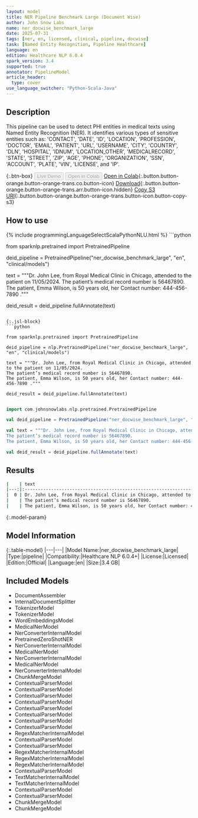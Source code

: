 ```yaml
---
layout: model
title: NER Pipeline Benchmark Large (Document Wise)
author: John Snow Labs
name: ner_docwise_benchmark_large
date: 2025-07-31
tags: [ner, en, licensed, clinical, pipeline, docwise]
task: [Named Entity Recognition, Pipeline Healthcare]
language: en
edition: Healthcare NLP 6.0.4
spark_version: 3.4
supported: true
annotator: PipelineModel
article_header:
  type: cover
use_language_switcher: "Python-Scala-Java"
---
```


## Description

This pipeline can be used to detect PHI entities in medical texts using Named Entity Recognition (NER).
It identifies various types of sensitive entities such as:
'CONTACT', 'DATE', 'ID', 'LOCATION', 'PROFESSION', 'DOCTOR', 'EMAIL', 'PATIENT', 'URL', 'USERNAME',
'CITY', 'COUNTRY', 'DLN', 'HOSPITAL', 'IDNUM', 'LOCATION_OTHER', 'MEDICALRECORD', 'STATE', 'STREET', 'ZIP', 'AGE',
'PHONE', 'ORGANIZATION', 'SSN', 'ACCOUNT', 'PLATE', 'VIN', 'LICENSE', and 'IP'.

{:.btn-box}
<button class="button button-orange" disabled>Live Demo</button>
<button class="button button-orange" disabled>Open in Colab</button>
[Open in Colab](https://colab.research.google.com/github/JohnSnowLabs/spark-nlp-workshop/blob/master/healthcare-nlp/07.0.Pretrained_Clinical_Pipelines.ipynb){:.button.button-orange.button-orange-trans.co.button-icon}
[Download](https://s3.amazonaws.com/auxdata.johnsnowlabs.com/clinical/models/ner_docwise_benchmark_large_en_6.0.4_3.4_1753992108698.zip){:.button.button-orange.button-orange-trans.arr.button-icon.hidden}
[Copy S3 URI](s3://auxdata.johnsnowlabs.com/clinical/models/ner_docwise_benchmark_large_en_6.0.4_3.4_1753992108698.zip){:.button.button-orange.button-orange-trans.button-icon.button-copy-s3}

## How to use



<div class="tabs-box" markdown="1">
{% include programmingLanguageSelectScalaPythonNLU.html %}
```python

from sparknlp.pretrained import PretrainedPipeline

deid_pipeline = PretrainedPipeline("ner_docwise_benchmark_large", "en", "clinical/models")

text = """Dr. John Lee, from Royal Medical Clinic in Chicago, attended to the patient on 11/05/2024.
The patient’s medical record number is 56467890.
The patient, Emma Wilson, is 50 years old, her Contact number: 444-456-7890 ."""

deid_result = deid_pipeline.fullAnnotate(text)


```

{:.jsl-block}
```python

from sparknlp.pretrained import PretrainedPipeline

deid_pipeline = nlp.PretrainedPipeline("ner_docwise_benchmark_large", "en", "clinical/models")

text = """Dr. John Lee, from Royal Medical Clinic in Chicago, attended to the patient on 11/05/2024.
The patient’s medical record number is 56467890.
The patient, Emma Wilson, is 50 years old, her Contact number: 444-456-7890 ."""

deid_result = deid_pipeline.fullAnnotate(text)

```
```scala

import com.johnsnowlabs.nlp.pretrained.PretrainedPipeline

val deid_pipeline = PretrainedPipeline("ner_docwise_benchmark_large", "en", "clinical/models")

val text = """Dr. John Lee, from Royal Medical Clinic in Chicago, attended to the patient on 11/05/2024.
The patient’s medical record number is 56467890.
The patient, Emma Wilson, is 50 years old, her Contact number: 444-456-7890 ."""

val deid_result = deid_pipeline.fullAnnotate(text)

```
</div>

## Results

```bash
|    | text                                                                                       | result                                                                                                                   |
|---:|:-------------------------------------------------------------------------------------------|:-------------------------------------------------------------------------------------------------------------------------|
|  0 | Dr. John Lee, from Royal Medical Clinic in Chicago, attended to the patient on 11/05/2024. | ['John Lee', 'Royal Medical Clinic', 'Chicago', '11/05/2024', '56467890', 'Emma Wilson', '50 years old', '444-456-7890'] |
|    | The patient’s medical record number is 56467890.                                           |                                                                                                                          |
|    | The patient, Emma Wilson, is 50 years old, her Contact number: 444-456-7890 .              |                                                                                                                          |
```

{:.model-param}
## Model Information

{:.table-model}
|---|---|
|Model Name:|ner_docwise_benchmark_large|
|Type:|pipeline|
|Compatibility:|Healthcare NLP 6.0.4+|
|License:|Licensed|
|Edition:|Official|
|Language:|en|
|Size:|3.4 GB|

## Included Models

- DocumentAssembler
- InternalDocumentSplitter
- TokenizerModel
- TokenizerModel
- WordEmbeddingsModel
- MedicalNerModel
- NerConverterInternalModel
- PretrainedZeroShotNER
- NerConverterInternalModel
- MedicalNerModel
- NerConverterInternalModel
- MedicalNerModel
- NerConverterInternalModel
- ChunkMergeModel
- ContextualParserModel
- ContextualParserModel
- ContextualParserModel
- ContextualParserModel
- ContextualParserModel
- ContextualParserModel
- ContextualParserModel
- ContextualParserModel
- RegexMatcherInternalModel
- ContextualParserModel
- ContextualParserModel
- RegexMatcherInternalModel
- RegexMatcherInternalModel
- RegexMatcherInternalModel
- ContextualParserModel
- TextMatcherInternalModel
- TextMatcherInternalModel
- ContextualParserModel
- ContextualParserModel
- ChunkMergeModel
- ChunkMergeModel